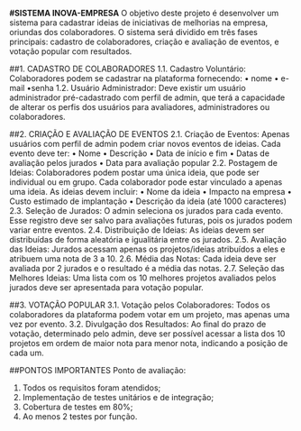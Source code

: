 **#SISTEMA INOVA-EMPRESA**
O objetivo deste projeto é desenvolver um sistema para cadastrar ideias de iniciativas de melhorias na empresa, oriundas dos colaboradores. O sistema será dividido em três fases principais: cadastro de colaboradores, criação e avaliação de eventos, e votação popular com resultados.

##1. CADASTRO DE COLABORADORES
1.1. Cadastro Voluntário: Colaboradores podem se cadastrar na plataforma fornecendo:
• nome
• e-mail
•senha 
1.2. Usuário Administrador: Deve existir um usuário administrador pré-cadastrado com perfil de admin, que terá a capacidade de alterar os perfis dos usuários para avaliadores, administradores ou colaboradores.

##2. CRIAÇÃO E AVALIAÇÃO DE EVENTOS
2.1. Criação de Eventos: Apenas usuários com perfil de admin podem criar novos eventos de ideias. Cada evento deve ter:
• Nome
• Descrição
• Data de início e fim
• Datas de avaliação pelos jurados
• Data para avaliação popular
2.2. Postagem de Ideias: Colaboradores podem postar uma única ideia, que pode ser individual ou em grupo. Cada colaborador pode estar vinculado a apenas uma ideia. As ideias devem incluir:
• Nome da ideia
• Impacto na empresa
• Custo estimado de implantação
• Descrição da ideia (até 1000 caracteres)
2.3. Seleção de Jurados: O admin seleciona os jurados para cada evento. Esse registro deve ser salvo para avaliações futuras, pois os jurados podem variar entre eventos.
2.4. Distribuição de Ideias: As ideias devem ser distribuídas de forma aleatória e igualitária entre os jurados.
2.5. Avaliação das Ideias: Jurados acessam apenas os projetos/ideias atribuídos a eles e atribuem uma nota de 3 a 10.
2.6. Média das Notas: Cada ideia deve ser avaliada por 2 jurados e o resultado é a média das notas.
2.7. Seleção das Melhores Ideias: Uma lista com os 10 melhores projetos avaliados pelos jurados deve ser apresentada para votação popular.

##3. VOTAÇÃO POPULAR
3.1. Votação pelos Colaboradores: Todos os colaboradores da plataforma podem votar em um projeto, mas apenas uma vez por evento.
3.2. Divulgação dos Resultados: Ao final do prazo de votação, determinado pelo admin, deve ser possível acessar a lista dos 10 projetos em ordem de maior nota para menor nota, indicando a posição de cada um.

##PONTOS IMPORTANTES
Ponto de avaliação:
1. Todos os requisitos foram atendidos;
2. Implementação de testes unitários e de integração;
3. Cobertura de testes em 80%;
4. Ao menos 2 testes por função.

